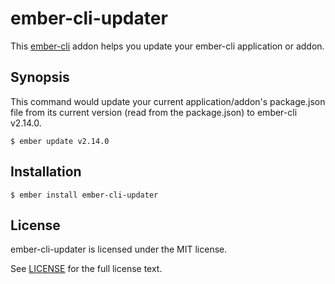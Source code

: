 # ember-cli-updater

This [ember-cli](https://ember-cli.com/) addon helps you update your ember-cli application or addon.

## Synopsis

This command would update your current application/addon's package.json file from its current version (read from the package.json) to ember-cli v2.14.0.

```
$ ember update v2.14.0
```

## Installation

```
$ ember install ember-cli-updater
```

## License

ember-cli-updater is licensed under the MIT license.

See [LICENSE](./LICENSE) for the full license text.
